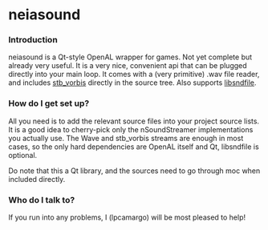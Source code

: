 # neiasound #

### Introduction ###

neiasound is a Qt-style OpenAL wrapper for games. Not yet complete but already very useful.
It is a very nice, convenient api that can be plugged directly into your main loop.
It comes with a (very primitive) .wav file reader, and includes [stb_vorbis](http://nothings.org/stb_vorbis/) directly in the source tree. Also supports [libsndfile](http://www.mega-nerd.com/libsndfile/).

### How do I get set up? ###

All you need is to add the relevant source files into your project source lists.
It is a good idea to cherry-pick only the nSoundStreamer implementations you actually use.
The Wave and stb_vorbis streams are enough in most cases, so the only hard dependencies are OpenAL itself and Qt, libsndfile is optional.

Do note that this a Qt library, and the sources need to go through moc when included directly.

### Who do I talk to? ###

If you run into any problems, I (lpcamargo) will be most pleased to help!